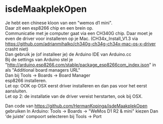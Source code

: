 # isdeMaakplekOpen

                        
Je hebt een chinese kloon van een "wemos d1 mini".                        
Daar zit een esp8266 chip en een brein op.                        
Communicatie met je computer gaat via een CH340G chip.
Daar moet je even de driver voor installeren op je Mac. (CH34x_Install_V1.3 via https://github.com/adrianmihalko/ch340g-ch34g-ch34x-mac-os-x-driver crasht niet)                        
Dan gebruik je (of installeer je) de Arduino IDE van Arduino.cc                        
Bij de settings van Arduino stel je "http://arduino.esp8266.com/stable/package_esp8266com_index.json" in als "Additional board managers URL"                        
Dan bij Tools -> Boards -> Board Manager                        
esp8266 installeren.                        
Let op: OOK op OSX eerst driver installeren en dan pas voor het eerst aansluiten.                        
Let op 2: de installatie van de driver vereist herstarten, ook bij OSX.

Dan code van https://github.com/HermanKopinga/isdeMaakplekOpen gebruiken
In Arduino: Tools -> Boards -> "WeMos D1 R2 & mini" kiezen
Dan 'de juiste' compoort selecteren bij Tools -> Port
